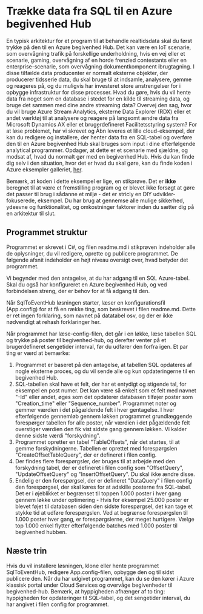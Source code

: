 <properties
   pageTitle="Trække SQL-data til Azure begivenhed Hubs | Microsoft Azure"
   description="Oversigt over begivenhed hubberne importere fra SQL-eksempel"
   services="event-hubs"
   documentationCenter="na"
   authors="spyrossak"
   manager="timlt"
   editor=""/>

<tags 
   ms.service="event-hubs"
   ms.devlang="na"
   ms.topic="article"
   ms.tgt_pltfrm="na"
   ms.workload="na"
   ms.date="08/25/2016"
   ms.author="spyros;sethm" />

# <a name="pulling-data-from-sql-into-an-azure-event-hub"></a>Trække data fra SQL til en Azure begivenhed Hub

En typisk arkitektur for et program til at behandle realtidsdata skal du først trykke på den til en Azure begivenhed Hub. Det kan være en IoT scenarie, som overvågning trafik på forskellige underholdning, hvis en vej eller et scenarie, gaming, overvågning af en horde frenzied contestants eller en enterprise-scenarie, som overvågning dokumentkomponent ibrugtagning. I disse tilfælde data producenter er normalt eksterne objekter, der producerer tidsserie data, du skal bruge til at indsamle, analysere, gemme og reageres på, og du muligvis har investeret store anstrengelser for i opbygge infrastruktur for disse processer. Hvad du gøre, hvis du vil hente data fra noget som en database i stedet for en kilde til streaming data, og bruge det sammen med dine andre streaming data? Overvej den sag, hvor du vil bruge Azure Stream Analytics, eksterne Data Explorer (RDX) eller et andet værktøj til at analysere og reagere på langsomt ændre data fra Microsoft Dynamics AX eller et brugerdefineret Facilitetsstyring system? For at løse problemet, har vi skrevet og Åbn leveres et lille cloud-eksempel, der kan du redigere og installere, der henter data fra en SQL-tabel og overføre den til en Azure begivenhed Hub skal bruges som input i dine efterfølgende analytical programmer. Opdager, at dette er et scenarie med sjældne, og modsat af, hvad du normalt gør med en begivenhed Hub. Hvis du kan finde dig selv i den situation, hvor det er hvad du skal gøre, kan du finde koden i Azure eksempler galleriet, [her](https://azure.microsoft.com/documentation/samples/event-hubs-dotnet-import-from-sql/).  

Bemærk, at koden i dette eksempel er lige, en stikprøve. Det er **ikke** beregnet til at være et fremstilling program og er blevet ikke forsøgt at gøre det passer til brug i sådanne et miljø - det er stricly en DIY udvikler-fokuserede, eksempel. Du har brug at gennemse alle mulige sikkerhed, ydeevne og funktionalitet, og omkostninger faktorer inden du sætter dig på en arkitektur til slut.

## <a name="application-structure"></a>Programmet struktur

Programmet er skrevet i C#, og filen readme.md i stikprøven indeholder alle de oplysninger, du vil redigere, oprette og publicere programmet. De følgende afsnit indeholder en højt niveau oversigt over, hvad betyder det programmet.

Vi begynder med den antagelse, at du har adgang til en SQL Azure-tabel. Skal du også har konfigureret en Azure begivenhed Hub, og ved forbindelsen streng, der er behov for at få adgang til den.

Når SqlToEventHub løsningen starter, læser en konfigurationsfil (App.config) for at få en række ting, som beskrevet i filen readme.md. Dette er ret ingen forklaring, som navnet på datatabel osv, og der er ikke nødvendigt at rehash forklaringer her. 

Når programmet har læse-config-filen, det går i en løkke, læse tabellen SQL og trykke på poster til begivenhed-hub, og derefter venter på et brugerdefineret sengetider interval, før du udfører den forfra igen. Et par ting er værd at bemærke:

1. Programmet er baseret på den antagelse, at tabellen SQL opdateres af nogle eksterne proces, og du vil sende alle og kun opdateringerne til en begivenhed Hub.
2. SQL-tabellen skal have et felt, der har et entydigt og stigende tal, for eksempel en post numer. Det kan være så enkelt som et felt med navnet "-Id" eller andet, øges som det opdaterer databasen tilføjer poster som "Creation_time" eller "Sequence_number". Programmet noter og gemmer værdien i det pågældende felt i hver gentagelse. I hver efterfølgende gennemløb gennem løkken programmet grundlæggende forespørger tabellen for alle poster, når værdien i det pågældende felt overstiger værdien den fik vist sidste gang gennem løkken. Vi kalder denne sidste værdi "forskydning".
3. Programmet opretter en tabel "TableOffsets", når det startes, til at gemme forskydningerne. Tabellen er oprettet med forespørgslen "CreateOffsetTableQuery", der er defineret i filen config. 
4. Der findes flere forespørgsler, der bruges til at arbejde med den forskydning tabel, der er defineret i filen config som "OffsetQuery", "UpdateOffsetQuery" og "InsertOffsetQuery". Du skal ikke ændre disse.
5. Endelig er den forespørgsel, der er defineret "DataQuery" i filen config den forespørgsel, der skal køres for at adskille posterne fra SQL-tabel. Det er i øjeblikket er begrænset til toppen 1.000 poster i hver gang gennem løkke under optimering - Hvis for eksempel 25.000 poster er blevet føjet til databasen siden den sidste forespørgsel, det kan tage et stykke tid at udføre forespørgslen. Ved at begrænse forespørgslen til 1.000 poster hver gang, er forespørgslerne, der meget hurtigere. Vælge top 1.000 enkel flytter efterfølgende batches med 1.000 poster til begivenhed hubben.    

## <a name="next-steps"></a>Næste trin

Hvis du vil installere løsningen, klone eller hente programmet SqlToEventHub, redigere App.config-filen, opbygge den og til sidst publicere den. Når du har udgivet programmet, kan du se den kører i Azure klassisk portal under Cloud Services og overvåge begivenheder til begivenhed-hub. Bemærk, at hyppigheden afhænger af to ting: hyppigheden for opdateringer til SQL-tabel, og det sengetider interval, du har angivet i filen config for programmet.